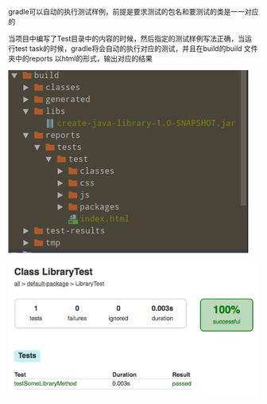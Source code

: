 gradle可以自动的执行测试样例，前提是要求测试的包名和要测试的类是一一对应的

当项目中编写了Test目录中的内容的时候，然后指定的测试样例写法正确，当运行test task的时候，gradle将会自动的执行对应的测试，并且在build的build 文件夹中的reports 以html的形式，输出对应的结果

![](blogimg/gradle/1.png)

![](blogimg/gradle/2.png)